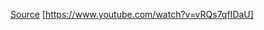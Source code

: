 [Source](https://www.anthropic.com/research/mapping-mind-language-model)
[https://www.youtube.com/watch?v=vRQs7qfIDaU]